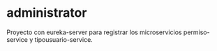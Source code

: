 # administrator
Proyecto con eureka-server para registrar los microservicios permiso-service y tipousuario-service.
